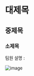 # 대제목
## 중제목
### 소제목

팀원 설명 :


![image](https://github.com/2024-SMHRD-SW-BigData-1/TeamOneRepo/assets/37505511/2511ef3e-bd1d-49e6-8d99-1f8efbc5cb5c)


